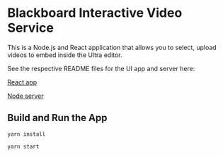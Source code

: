 # Blackboard Interactive Video Service
This is a Node.js and React application that allows you to select, upload videos to embed inside the Ultra editor.

See the respective README files for the UI app and server here:

[React app](packages/ui/README.md)

[Node server](packages/server/README.md)

## Build and Run the App

```yarn install```

```yarn start```
